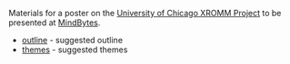 Materials for a poster on the [University of Chicago XROMM Project](https://github.com/rcc-uchicago/uc-xromm) to be presented at [MindBytes](https://mindbytes.uchicago.edu/).

* [outline](outline.md) - suggested outline
* [themes](themes.md) - suggested themes
